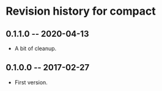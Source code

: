 # Revision history for compact

## 0.1.1.0  -- 2020-04-13

* A bit of cleanup.

## 0.1.0.0  -- 2017-02-27

* First version.
